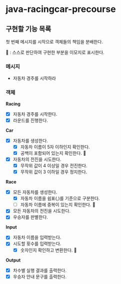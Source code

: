 # java-racingcar-precourse

## 구현할 기능 목록

첫 번째 메시지를 시작으로 객체들의 책임을 분배한다.

👀 : 스스로 판단하여 구현한 부분을 이모지로 표시한다.

### 메시지

- 자동차 경주를 시작하라

### 객체

**Racing**

- [x]  자동차 경주를 시작한다.
- [x]  라운드를 진행한다.

**Car**

- [x]  자동차를 생성한다.
    - [x]  자동차 이름이 5자 이하인지 확인한다.
    - [x]  공백이 포함되어 있는지 확인한다. 👀
- [x]  자동차의 전진을 시도한다.
    - [x]  무작위 값이 4 이상일 경우 전진한다.
    - [x]  무작위 값이 3 이하일 경우 정지한다.

**Race**

- [x]  모든 자동차를 생성한다.
    - [x]  자동차 이름을 쉼표(,)를 기준으로 구분한다.
    - [ ]  자동차 이름에 중복이 있는지 확인한다. 👀
- [x]  모든 자동차의 전진을 시도한다.
- [x]  우승자를 판별한다.

**Input**

- [x]  자동차 이름을 입력받는다.
- [x]  시도할 횟수를 입력받는다.
    - [x]  숫자인지 확인하고 변환한다. 👀

**Output**

- [x]  차수별 실행 결과를 출력한다.
- [x]  우승자 안내 문구를 출력한다.
